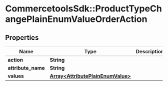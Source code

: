 # CommercetoolsSdk::ProductTypeChangePlainEnumValueOrderAction

## Properties
Name | Type | Description | Notes
------------ | ------------- | ------------- | -------------
**action** | **String** |  | [optional] 
**attribute_name** | **String** |  | [optional] 
**values** | [**Array&lt;AttributePlainEnumValue&gt;**](AttributePlainEnumValue.md) |  | [optional] 

